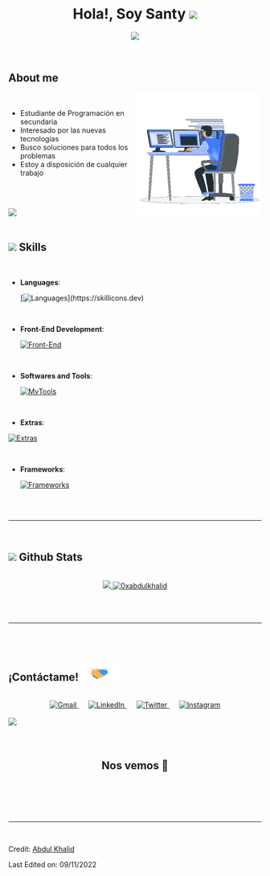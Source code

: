 
<h1 align="center"><b>Hola!, Soy Santy </b><img src="https://media.giphy.com/media/hvRJCLFzcasrR4ia7z/giphy.gif" width="35"></h1>
<!--  -->
<p align="center">
  <a href="https://github.com/DenverCoder1/readme-typing-svg"><img src="https://readme-typing-svg.herokuapp.com?font=Time+New+Roman&color=cyan&size=25&center=true&vCenter=true&width=600&height=100&lines=Desarrollador+web;Diseñador+UI/UX;"></a>
</p>


<br>



	
##  **About me**

<picture> <img align="right" src="https://github.com/0xAbdulKhalid/0xAbdulKhalid/raw/main/assets/mdImages/Right_Side.gif" width = 250px></picture>

<br>

- Estudiante de Programación en secundaria
- Interesado por las nuevas tecnologias
- Busco soluciones para todos los problemas
- Estoy a disposición de cualquier trabajo

<br><br>

<img src="https://user-images.githubusercontent.com/73097560/115834477-dbab4500-a447-11eb-908a-139a6edaec5c.gif"><br><br>

## <img src="https://media2.giphy.com/media/QssGEmpkyEOhBCb7e1/giphy.gif?cid=ecf05e47a0n3gi1bfqntqmob8g9aid1oyj2wr3ds3mg700bl&rid=giphy.gif" width ="25"><b> Skills</b>
<br>

<p align="center">

- **Languages**:
    
    [![Languages](https://skillicons.dev/icons?i=java,python,)](https://skillicons.dev)

<br>   
    
- **Front-End Development**:

   [![Front-End](https://skillicons.dev/icons?i=js,html,css)](https://skillicons.dev)

<br>

- **Softwares and Tools**:

  [![MyTools](https://skillicons.dev/icons?i=git,github,stackoverflow,linux,figma,qt,vscode,mysql,pycharm)](https://skillicons.dev)

<br>

- **Extras**:

 [![Extras](https://skillicons.dev/icons?i=powershell,md)](https://skillicons.dev)
   
  <br>

- **Frameworks**:
  
	[![Frameworks](https://skillicons.dev/icons?i=django)](https://skillicons.dev)

</p>

<br>
<br>

-----

<br>


## <img src="https://media.giphy.com/media/iY8CRBdQXODJSCERIr/giphy.gif" width="35"><b> Github Stats </b>
<br>

<div align="center">

<a href="https://github.com/0xabdulkhalid/">
  <img src="https://github-readme-stats.vercel.app/api?username=0xabdulkhalid&include_all_commits=true&count_private=true&show_icons=true&line_height=20&title_color=7A7ADB&icon_color=2234AE&text_color=D3D3D3&bg_color=0,000000,130F40" width="450"/>
  <img src="https://github-readme-stats.vercel.app/api/top-langs?username=0xabdulkhalid&show_icons=true&locale=en&layout=compact&line_height=20&title_color=7A7ADB&icon_color=2234AE&text_color=D3D3D3&bg_color=0,000000,130F40" width="375"  alt="0xabdulkhalid"/>

</a>
</div>

<br>
<br>
<br>

-----

<br>
<br>

## <b>¡Contáctame!</b><img src="https://github.com/0xAbdulKhalid/0xAbdulKhalid/raw/main/assets/mdImages/handshake.gif" width="80">
<br>
<div align="center">
    <a href="juansantiagosalvaymendez@gmail.com">
        <img src="https://skillicons.dev/icons?i=gmail" alt="Gmail">
    </a>
    &nbsp;&nbsp;&nbsp;&nbsp; 
    <a href="https://www.linkedin.com/in/santiago-salvay-568047277/">
        <img src="https://skillicons.dev/icons?i=linkedin" alt="LinkedIn">
    </a>
    &nbsp;&nbsp;&nbsp;&nbsp; 
    <a href="https://x.com/SantySalvay">
        <img src="https://skillicons.dev/icons?i=twitter" alt="Twitter">
    </a>
    &nbsp;&nbsp;&nbsp;&nbsp; 
    <a href="https://www.instagram.com/santy_salvay/?hl=es-la">
        <img src="https://skillicons.dev/icons?i=instagram" alt="Instagram">
    </a>
</div>


<br>
<img src="https://user-images.githubusercontent.com/73097560/115834477-dbab4500-a447-11eb-908a-139a6edaec5c.gif">
<br>
<br>
<br>

<div align='center'>

## <b>Nos vemos :wave:</b>

</div>
<br>
<br>
<br>
<br>

---

<br>

Credit: [Abdul Khalid](https://github.com/0xabdulkhalid)

Last Edited on: 09/11/2022
